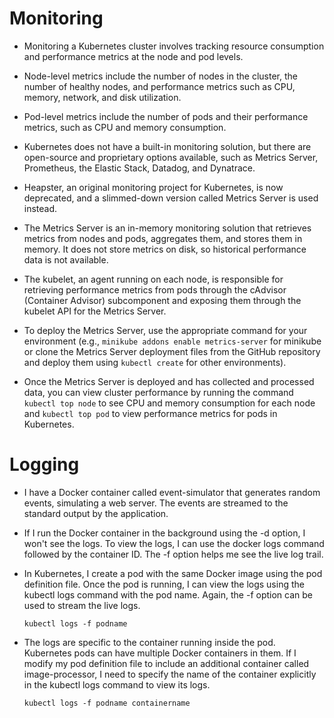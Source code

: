 # Monitoring

- Monitoring a Kubernetes cluster involves tracking resource consumption and performance metrics at the node and pod levels. 

- Node-level metrics include the number of nodes in the cluster, the number of healthy nodes, and performance metrics such as CPU, memory, network, and disk utilization.

- Pod-level metrics include the number of pods and their performance metrics, such as CPU and memory consumption.

- Kubernetes does not have a built-in monitoring solution, but there are open-source and proprietary options available, such as Metrics Server, Prometheus, the Elastic Stack, Datadog, and Dynatrace.

- Heapster, an original monitoring project for Kubernetes, is now deprecated, and a slimmed-down version called Metrics Server is used instead.

- The Metrics Server is an in-memory monitoring solution that retrieves metrics from nodes and pods, aggregates them, and stores them in memory. It does not store metrics on disk, so historical performance data is not available.

- The kubelet, an agent running on each node, is responsible for retrieving performance metrics from pods through the cAdvisor (Container Advisor) subcomponent and exposing them through the kubelet API for the Metrics Server.

- To deploy the Metrics Server, use the appropriate command for your environment (e.g., `minikube addons enable metrics-server` for minikube or clone the Metrics Server deployment files from the GitHub repository and deploy them using `kubectl create` for other environments).

- Once the Metrics Server is deployed and has collected and processed data, you can view cluster performance by running the command `kubectl top node` to see CPU and memory consumption for each node and `kubectl top pod` to view performance metrics for pods in Kubernetes.

# Logging

- I have a Docker container called event-simulator that generates random events, simulating a web server. The events are streamed to the standard output by the application.

- If I run the Docker container in the background using the -d option, I won't see the logs. To view the logs, I can use the docker logs command followed by the container ID. The -f option helps me see the live log trail.

- In Kubernetes, I create a pod with the same Docker image using the pod definition file. Once the pod is running, I can view the logs using the kubectl logs command with the pod name. Again, the -f option can be used to stream the live logs.  

    `kubectl logs -f podname`

- The logs are specific to the container running inside the pod. Kubernetes pods can have multiple Docker containers in them. If I modify my pod definition file to include an additional container called image-processor, I need to specify the name of the container explicitly in the kubectl logs command to view its logs.  

    `kubectl logs -f podname containername`
